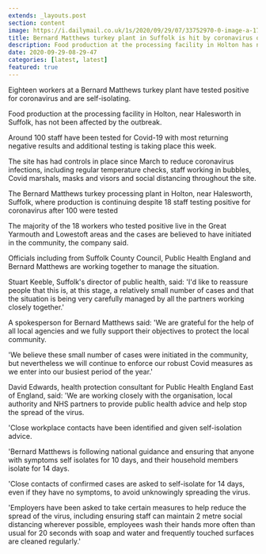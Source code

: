 ```yaml
---
extends: _layouts.post
section: content
image: https://i.dailymail.co.uk/1s/2020/09/29/07/33752970-0-image-a-17_1601362446403.jpg 
title: Bernard Matthews turkey plant in Suffolk is hit by coronavirus outbreak 
description: Food production at the processing facility in Holton has not been affected by the outbreak. Around 100 staff were tested with most returning negative results and more testing will take place. 
date: 2020-09-29-08-29-47 
categories: [latest, latest] 
featured: true 
--- 
```

Eighteen workers at a Bernard Matthews turkey plant have tested positive for coronavirus and are self-isolating.

Food production at the processing facility in Holton, near Halesworth in Suffolk, has not been affected by the outbreak.

Around 100 staff have been tested for Covid-19 with most returning negative results and additional testing is taking place this week.

The site has had controls in place since March to reduce coronavirus infections, including regular temperature checks, staff working in bubbles, Covid marshals, masks and visors and social distancing throughout the site.

The Bernard Matthews turkey processing plant in Holton, near Halesworth, Suffolk, where production is continuing despite 18 staff testing positive for coronavirus after 100 were tested

The majority of the 18 workers who tested positive live in the Great Yarmouth and Lowestoft areas and the cases are believed to have initiated in the community, the company said.

Officials including from Suffolk County Council, Public Health England and Bernard Matthews are working together to manage the situation.

Stuart Keeble, Suffolk's director of public health, said: 'I'd like to reassure people that this is, at this stage, a relatively small number of cases and that the situation is being very carefully managed by all the partners working closely together.' 

A spokesperson for Bernard Matthews said: 'We are grateful for the help of all local agencies and we fully support their objectives to protect the local community.

'We believe these small number of cases were initiated in the community, but nevertheless we will continue to enforce our robust Covid measures as we enter into our busiest period of the year.'

David Edwards, health protection consultant for Public Health England East of England, said: 'We are working closely with the organisation, local authority and NHS partners to provide public health advice and help stop the spread of the virus.

'Close workplace contacts have been identified and given self-isolation advice.

'Bernard Matthews is following national guidance and ensuring that anyone with symptoms self isolates for 10 days, and their household members isolate for 14 days.

'Close contacts of confirmed cases are asked to self-isolate for 14 days, even if they have no symptoms, to avoid unknowingly spreading the virus.

'Employers have been asked to take certain measures to help reduce the spread of the virus, including ensuring staff can maintain 2 metre social distancing wherever possible, employees wash their hands more often than usual for 20 seconds with soap and water and frequently touched surfaces are cleaned regularly.'

